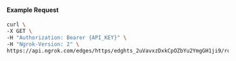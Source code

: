 <!-- Code generated for API Clients. DO NOT EDIT. -->

#### Example Request

```bash
curl \
-X GET \
-H "Authorization: Bearer {API_KEY}" \
-H "Ngrok-Version: 2" \
https://api.ngrok.com/edges/https/edghts_2uVavxzDxkCpOZbYu2YmgGH1ji9/routes/edghtsrt_2uVavukhzwLRYhewYZSmJkwa2Zf/backend
```
